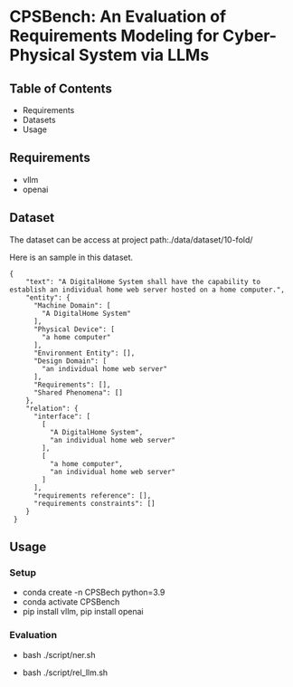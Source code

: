 # CPSBench: An Evaluation of Requirements Modeling for Cyber-Physical System via LLMs

## Table of Contents

- Requirements
- Datasets
- Usage



## Requirements

* vllm
* openai

## Dataset

The dataset can be access at project path:./data/dataset/10-fold/


Here is an sample in this dataset. 

```
{
    "text": "A DigitalHome System shall have the capability to establish an individual home web server hosted on a home computer.",
    "entity": {
      "Machine Domain": [
        "A DigitalHome System"
      ],
      "Physical Device": [
        "a home computer"
      ],
      "Environment Entity": [],
      "Design Domain": [
        "an individual home web server"
      ],
      "Requirements": [],
      "Shared Phenomena": []
    },
    "relation": {
      "interface": [
        [
          "A DigitalHome System",
          "an individual home web server"
        ],
        [
          "a home computer",
          "an individual home web server"
        ]
      ],
      "requirements reference": [],
      "requirements constraints": []
    }
 }
```

## Usage

### Setup
* conda create -n CPSBech python=3.9
* conda activate CPSBench
* pip install vllm, pip install openai

### Evaluation

* bash ./script/ner.sh

* bash ./script/rel_llm.sh



